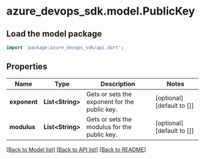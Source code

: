 # azure_devops_sdk.model.PublicKey

## Load the model package
```dart
import 'package:azure_devops_sdk/api.dart';
```

## Properties
Name | Type | Description | Notes
------------ | ------------- | ------------- | -------------
**exponent** | **List&lt;String&gt;** | Gets or sets the exponent for the public key. | [optional] [default to []]
**modulus** | **List&lt;String&gt;** | Gets or sets the modulus for the public key. | [optional] [default to []]

[[Back to Model list]](../README.md#documentation-for-models) [[Back to API list]](../README.md#documentation-for-api-endpoints) [[Back to README]](../README.md)



